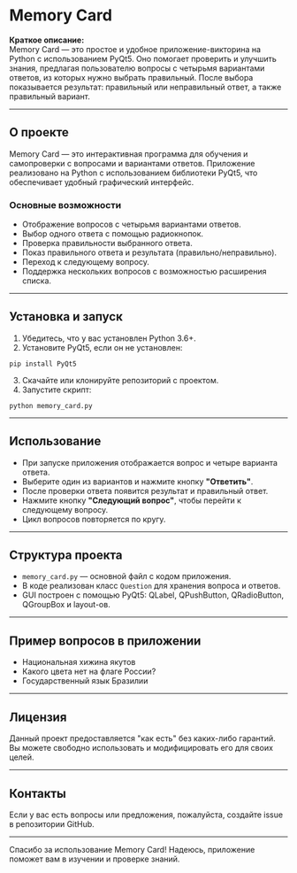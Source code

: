 # Memory Card

**Краткое описание:**  
Memory Card — это простое и удобное приложение-викторина на Python с использованием PyQt5. Оно помогает проверить и улучшить знания, предлагая пользователю вопросы с четырьмя вариантами ответов, из которых нужно выбрать правильный. После выбора показывается результат: правильный или неправильный ответ, а также правильный вариант.

---

## О проекте

Memory Card — это интерактивная программа для обучения и самопроверки с вопросами и вариантами ответов. Приложение реализовано на Python с использованием библиотеки PyQt5, что обеспечивает удобный графический интерфейс.

### Основные возможности

- Отображение вопросов с четырьмя вариантами ответов.
- Выбор одного ответа с помощью радиокнопок.
- Проверка правильности выбранного ответа.
- Показ правильного ответа и результата (правильно/неправильно).
- Переход к следующему вопросу.
- Поддержка нескольких вопросов с возможностью расширения списка.

---

## Установка и запуск

1. Убедитесь, что у вас установлен Python 3.6+.
2. Установите PyQt5, если он не установлен:
```
pip install PyQt5
```

3. Скачайте или клонируйте репозиторий с проектом.
4. Запустите скрипт:
```
python memory_card.py
```

---

## Использование

- При запуске приложения отображается вопрос и четыре варианта ответа.
- Выберите один из вариантов и нажмите кнопку **"Ответить"**.
- После проверки ответа появится результат и правильный ответ.
- Нажмите кнопку **"Следующий вопрос"**, чтобы перейти к следующему вопросу.
- Цикл вопросов повторяется по кругу.

---

## Структура проекта

- `memory_card.py` — основной файл с кодом приложения.
- В коде реализован класс `Question` для хранения вопроса и ответов.
- GUI построен с помощью PyQt5: QLabel, QPushButton, QRadioButton, QGroupBox и layout-ов.

---

## Пример вопросов в приложении

- Национальная хижина якутов  
- Какого цвета нет на флаге России?  
- Государственный язык Бразилии  

---

## Лицензия

Данный проект предоставляется "как есть" без каких-либо гарантий. Вы можете свободно использовать и модифицировать его для своих целей.

---

## Контакты

Если у вас есть вопросы или предложения, пожалуйста, создайте issue в репозитории GitHub.

---

Спасибо за использование Memory Card! Надеюсь, приложение поможет вам в изучении и проверке знаний.
